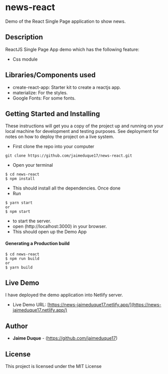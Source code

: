 # news-react
Demo of the React Single Page application to show news.

## Description
ReactJS Single Page App demo which has the following feature:
* Css module


## Libraries/Components used
* create-react-app: Starter kit to create a reactjs app.
* materialize: For the styles.
* Google Fonts: For some fonts.

## Getting Started and Installing
These instructions will get you a copy of the project up and running on your local machine for development and testing purposes. See deployment for notes on how to deploy the project on a live system.

* First clone the repo into your computer
```
git clone https://github.com/jaimeduque17/news-react.git
```
* Open your terminal
```
$ cd news-react
$ npm install
```
* This should install all the dependencies. Once done
* Run 
``` 
$ yarn start
or
$ npm start
```
* to start the server.
* open (http://localhost:3000) in your browser. 
* This should open up the Demo App


#### Generating a Production build
```
$ cd news-react
$ npm run build
or
$ yarn build
```

## Live Demo
I have deployed the demo application into Netlify server. 
* Live Demo URL: [https://news-jaimeduque17.netlify.app/](https://news-jaimeduque17.netlify.app/)

## Author
* **Jaime Duque** - (https://github.com/jaimeduque17)

## License
This project is licensed under the MIT License